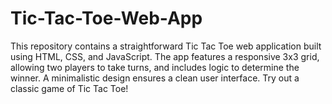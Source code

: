 # Tic-Tac-Toe-Web-App
This repository contains a straightforward Tic Tac Toe web application built using HTML, CSS, and JavaScript. The app features a responsive 3x3 grid, allowing two players to take turns, and includes logic to determine the winner. A minimalistic design ensures a clean user interface.  Try out a classic game of Tic Tac Toe!
